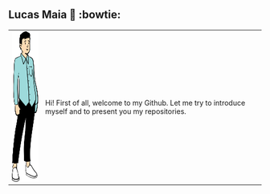 ## Lucas Maia 👋 :bowtie:

<table border="0">
  <tr>
    <td>
      <img src="https://github.com/lucasluc4/lucasluc4/blob/master/lucarmaia6.svg" height="300px" />
    </td>
    <td>
      Hi! First of all, welcome to my Github.
    Let me try to introduce myself and to present you my repositories.
    </td>
  </tr>
</table>







<!--
**lucasluc4/lucasluc4** is a ✨ _special_ ✨ repository because its `README.md` (this file) appears on your GitHub profile.

Here are some ideas to get you started:

- 🔭 I’m currently working on ...
- 🌱 I’m currently learning ...
- 👯 I’m looking to collaborate on ...
- 🤔 I’m looking for help with ...
- 💬 Ask me about ...
- 📫 How to reach me: ...
- 😄 Pronouns: ...
- ⚡ Fun fact: ...
-->
